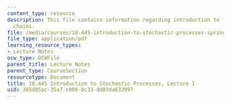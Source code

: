 ```yaml
---
content_type: resource
description: This file contains information regarding introduction to finite markov
  chains.
file: /media/courses/18-445-introduction-to-stochastic-processes-spring-2015/365d85ac35a7c006bc33dd03da633997_MIT18_445S15_lecture1.pdf
file_type: application/pdf
learning_resource_types:
- Lecture Notes
ocw_type: OCWFile
parent_title: Lecture Notes
parent_type: CourseSection
resourcetype: Document
title: 18.445 Introduction to Stochastic Processes, Lecture 1
uid: 365d85ac-35a7-c006-bc33-dd03da633997
---
```

